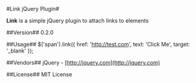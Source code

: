 #Link jQuery Plugin#

**Link** is a simple jQuery plugin to attach links to elements

##Version##
0.2.0

##Usage##
    $('span').link({
		href: 'http://test.com',
		text: 'Click Me',
		target: '_blank'
	});

##Vendors##
jQuery - [http://jquery.com](http://jquery.com)

##License##
MIT License